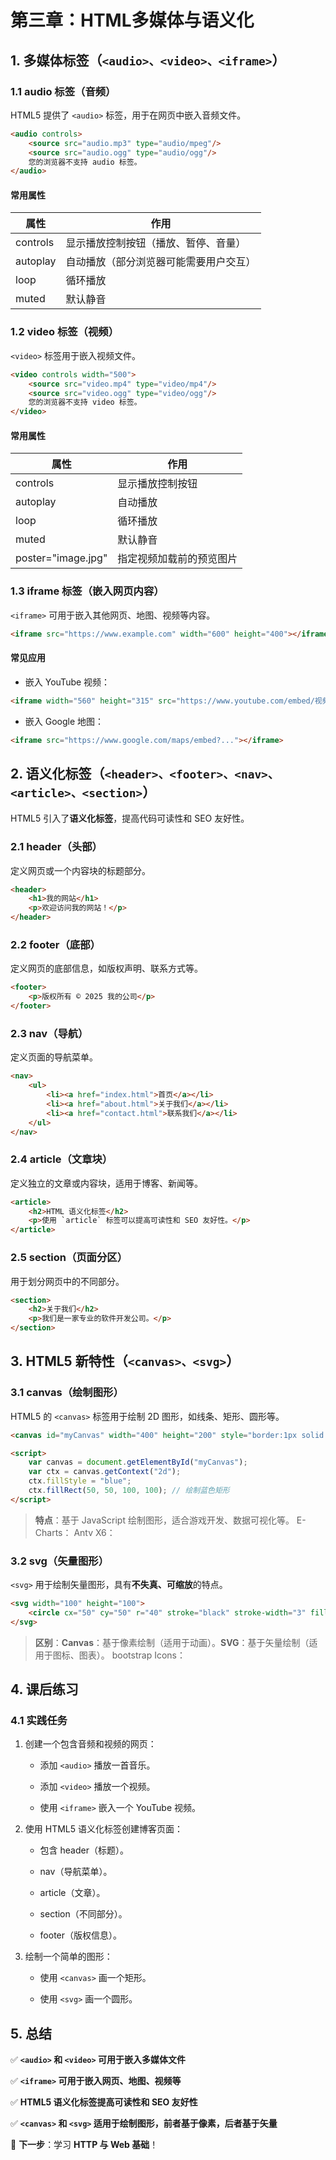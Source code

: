 # **第三章：HTML多媒体与语义化**

## **1. 多媒体标签（`<audio>、<video>、<iframe>`）**

### **1.1 audio 标签（音频）**

HTML5 提供了 `<audio>` 标签，用于在网页中嵌入音频文件。

```html
<audio controls>
    <source src="audio.mp3" type="audio/mpeg"/>
    <source src="audio.ogg" type="audio/ogg"/>
    您的浏览器不支持 audio 标签。
</audio>
```

#### **常用属性**

| 属性 | 作用 | 
| -- | -- |
| controls | 显示播放控制按钮（播放、暂停、音量） | 
| autoplay | 自动播放（部分浏览器可能需要用户交互） | 
| loop | 循环播放 | 
| muted | 默认静音 | 


### **1.2 video 标签（视频）**

`<video>` 标签用于嵌入视频文件。

```html
<video controls width="500">
    <source src="video.mp4" type="video/mp4"/>
    <source src="video.ogg" type="video/ogg"/>
    您的浏览器不支持 video 标签。
</video>
```

#### **常用属性**

| 属性 | 作用 | 
| -- | -- |
| controls | 显示播放控制按钮 | 
| autoplay | 自动播放 | 
| loop | 循环播放 | 
| muted | 默认静音 | 
| poster="image.jpg" | 指定视频加载前的预览图片 | 


### **1.3 iframe 标签（嵌入网页内容）**

`<iframe>` 可用于嵌入其他网页、地图、视频等内容。

```html
<iframe src="https://www.example.com" width="600" height="400"></iframe>
```

#### **常见应用**

- 嵌入 YouTube 视频：

```html
<iframe width="560" height="315" src="https://www.youtube.com/embed/视频ID" frameborder="0" allowfullscreen></iframe>

```

- 嵌入 Google 地图：

```html
<iframe src="https://www.google.com/maps/embed?..."></iframe>
```

## **2. 语义化标签（`<header>、<footer>、<nav>、<article>、<section>`）**

HTML5 引入了**语义化标签**，提高代码可读性和 SEO 友好性。

### **2.1 header（头部）**

定义网页或一个内容块的标题部分。

```html
<header>
    <h1>我的网站</h1>
    <p>欢迎访问我的网站！</p>
</header>
```

### **2.2 footer（底部）**

定义网页的底部信息，如版权声明、联系方式等。

```html
<footer>
    <p>版权所有 © 2025 我的公司</p>
</footer>
```

### **2.3 nav（导航）**

定义页面的导航菜单。

```html
<nav>
    <ul>
        <li><a href="index.html">首页</a></li>
        <li><a href="about.html">关于我们</a></li>
        <li><a href="contact.html">联系我们</a></li>
    </ul>
</nav>
```

### **2.4 article（文章块）**

定义独立的文章或内容块，适用于博客、新闻等。

```html
<article>
    <h2>HTML 语义化标签</h2>
    <p>使用 `article` 标签可以提高可读性和 SEO 友好性。</p>
</article>
```

### **2.5 section（页面分区）**

用于划分网页中的不同部分。

```html
<section>
    <h2>关于我们</h2>
    <p>我们是一家专业的软件开发公司。</p>
</section>

```

## **3. HTML5 新特性（`<canvas>、<svg>`）**

### **3.1 canvas（绘制图形）**

HTML5 的 `<canvas>` 标签用于绘制 2D 图形，如线条、矩形、圆形等。

```html
<canvas id="myCanvas" width="400" height="200" style="border:1px solid #000;"></canvas>

<script>
    var canvas = document.getElementById("myCanvas");
    var ctx = canvas.getContext("2d");
    ctx.fillStyle = "blue";
    ctx.fillRect(50, 50, 100, 100); // 绘制蓝色矩形
</script>

```

> **特点**：基于 JavaScript 绘制图形，适合游戏开发、数据可视化等。
> E-Charts：
> Antv X6：


### **3.2 svg（矢量图形）**

`<svg>` 用于绘制矢量图形，具有**不失真、可缩放**的特点。

```html
<svg width="100" height="100">
    <circle cx="50" cy="50" r="40" stroke="black" stroke-width="3" fill="red" />
</svg>
```

> **区别**：**Canvas**：基于像素绘制（适用于动画）。**SVG**：基于矢量绘制（适用于图标、图表）。
> bootstrap Icons：


## **4. 课后练习**

### **4.1 实践任务**

1. 创建一个包含音频和视频的网页：

	- 添加 `<audio>` 播放一首音乐。

	- 添加 `<video>` 播放一个视频。

	- 使用 `<iframe>` 嵌入一个 YouTube 视频。

1. 使用 HTML5 语义化标签创建博客页面：

	- 包含 header（标题）。

	- nav（导航菜单）。

	- article（文章）。

	- section（不同部分）。

	- footer（版权信息）。

1. 绘制一个简单的图形：

	- 使用 `<canvas>` 画一个矩形。

	- 使用 `<svg>` 画一个圆形。

## **5. 总结**

✅ **`<audio>` 和 `<video>` 可用于嵌入多媒体文件**

✅ **`<iframe>` 可用于嵌入网页、地图、视频等**

✅ **HTML5 语义化标签提高可读性和 SEO 友好性**

✅ **`<canvas>` 和 `<svg>` 适用于绘制图形，前者基于像素，后者基于矢量**

📌 **下一步**：学习 **HTTP 与 Web 基础**！